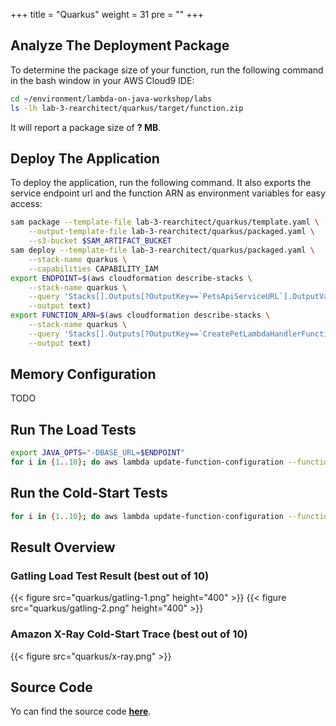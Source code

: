 +++
title = "Quarkus"
weight = 31
pre = ""
+++

## Analyze The Deployment Package

To determine the package size of your function, run the following command in the bash window in your AWS Cloud9 IDE:

```bash
cd ~/environment/lambda-on-java-workshop/labs
ls -lh lab-3-rearchitect/quarkus/target/function.zip
```

It will report a package size of **? MB**.

## Deploy The Application

To deploy the application, run the following command. It also exports the service endpoint url and the function ARN as environment variables for easy access:

```bash
sam package --template-file lab-3-rearchitect/quarkus/template.yaml \
    --output-template-file lab-3-rearchitect/quarkus/packaged.yaml \
    --s3-bucket $SAM_ARTIFACT_BUCKET
sam deploy --template-file lab-3-rearchitect/quarkus/packaged.yaml \
    --stack-name quarkus \
    --capabilities CAPABILITY_IAM
export ENDPOINT=$(aws cloudformation describe-stacks \
    --stack-name quarkus \
    --query 'Stacks[].Outputs[?OutputKey==`PetsApiServiceURL`].OutputValue' \
    --output text)
export FUNCTION_ARN=$(aws cloudformation describe-stacks \
    --stack-name quarkus \
    --query 'Stacks[].Outputs[?OutputKey==`CreatePetLambdaHandlerFunction`].OutputValue' \
    --output text)
```

## Memory Configuration

TODO

## Run The Load Tests

```bash
export JAVA_OPTS="-DBASE_URL=$ENDPOINT"
for i in {1..10}; do aws lambda update-function-configuration --function-name $FUNCTION_ARN --environment "Variables={TABLE_NAME=$PETS_TABLE,BUCKET_NAME=$PETS_BUCKET,KeyName1=KeyValue$i}"; gatling.sh --simulations-folder lab-3-rearchitect/quarkus/src/test/scala --simulation LoadTest --run-description "quarkus-run-$i"; done
```

## Run the Cold-Start Tests

```bash
for i in {1..10}; do aws lambda update-function-configuration --function-name $FUNCTION_ARN --environment "Variables={TABLE_NAME=$PETS_TABLE,BUCKET_NAME=$PETS_BUCKET,KeyName1=KeyValue$i}"; curl -i -X POST -d '{"name": "Max", "type": "dog", "birthday": "2010-11-03", "medicalRecord": "bla bla bla"}' $ENDPOINT/pet; done
```

## Result Overview

### Gatling Load Test Result (best out of 10)

{{< figure src="quarkus/gatling-1.png" height="400" >}}
{{< figure src="quarkus/gatling-2.png" height="400" >}}

### Amazon X-Ray Cold-Start Trace (best out of 10)

{{< figure src="quarkus/x-ray.png" >}}

## Source Code

Yo can find the source code **[here](https://github.com/muellerc/lambda-on-java-workshop/tree/master/labs/lab-3-rearchitect/quarkus)**.
